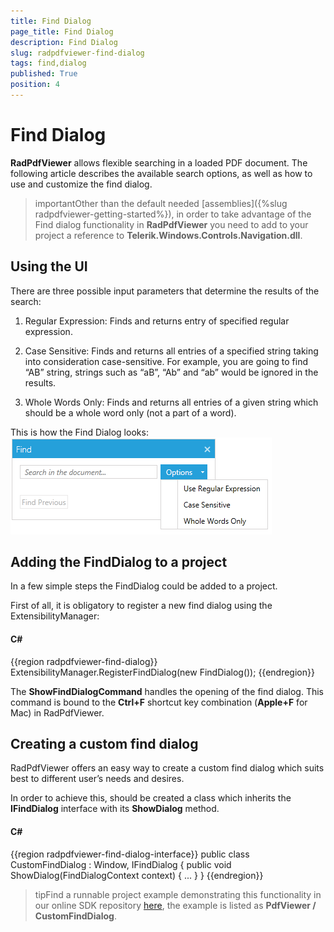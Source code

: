 ```yaml
---
title: Find Dialog
page_title: Find Dialog
description: Find Dialog
slug: radpdfviewer-find-dialog
tags: find,dialog
published: True
position: 4
---
```


# Find Dialog



__RadPdfViewer__ allows flexible searching in a loaded PDF document. The following article describes the available search options, as well as how to use and customize the find dialog.
      

>importantOther than the default needed [assemblies]({%slug radpdfviewer-getting-started%}), in order to take advantage of the Find dialog functionality in __RadPdfViewer__ you need to add to your project a reference to __Telerik.Windows.Controls.Navigation.dll__.
        

## Using the UI

There are three possible input parameters that determine the results of the search:
        

1. Regular Expression: Finds and returns entry of specified regular expression.
            

1. Case Sensitive: Finds and returns all entries of a specified string taking into consideration case-sensitive. For example, you are going to find “AB” string, strings such as “aB”, “Ab” and “ab” would be ignored in the results.
            

1. Whole Words Only: Finds and returns all entries of a given string which should be a whole word only (not a part of a word).
            

This is how the Find Dialog looks:
![Rad Pdf Viewer Find Dialog](images/RadPdfViewer_Find_Dialog.png)

## Adding the FindDialog to a project

In a few simple steps the FindDialog could be added to a project.
        

First of all, it is obligatory to register a new find dialog using the ExtensibilityManager:
        

#### __C#__

{{region radpdfviewer-find-dialog}}
		ExtensibilityManager.RegisterFindDialog(new FindDialog());
{{endregion}}


The __ShowFindDialogCommand__ handles the opening of the find dialog. This command is bound to the __Ctrl+F__ shortcut key combination (__Apple+F__ for Mac) in RadPdfViewer.
        

## Creating a custom find dialog

RadPdfViewer offers an easy way to create a custom find dialog which suits best to different user’s needs and desires.


In order to achieve this, should be created a class which inherits the __IFindDialog__ interface with its __ShowDialog__ method.
        

#### __C#__

{{region radpdfviewer-find-dialog-interface}}
	    public class CustomFindDialog : Window, IFindDialog
	    {
	        public void ShowDialog(FindDialogContext context)
	        {
	            ...
	        }
	    }
{{endregion}}



>tipFind a runnable project example demonstrating this functionality in our online SDK repository [here](https://github.com/telerik/xaml-sdk), the example is listed as __PdfViewer / CustomFindDialog__.
          

